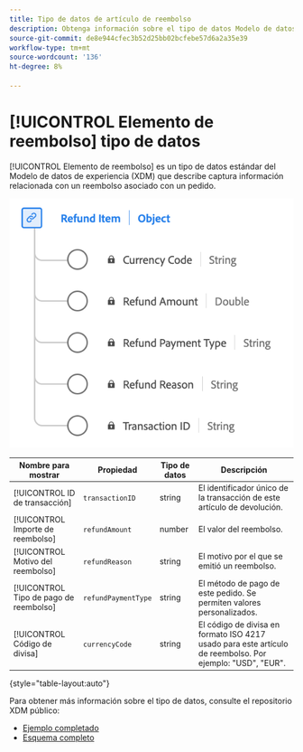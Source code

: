 ```yaml
---
title: Tipo de datos de artículo de reembolso
description: Obtenga información sobre el tipo de datos Modelo de datos de experiencia (XDM) de artículo de reembolso.
source-git-commit: de8e944cfec3b52d25bb02bcfebe57d6a2a35e39
workflow-type: tm+mt
source-wordcount: '136'
ht-degree: 8%

---
```


# [!UICONTROL Elemento de reembolso] tipo de datos

[!UICONTROL Elemento de reembolso] es un tipo de datos estándar del Modelo de datos de experiencia (XDM) que describe captura información relacionada con un reembolso asociado con un pedido.

![Diagrama del tipo de datos de artículo de reembolso.](../images/data-types/refund-item.png)

| Nombre para mostrar | Propiedad | Tipo de datos | Descripción |
|--------------------|-----------------------|-----------|---------------------------------------------------------------------------------------------------|
| [!UICONTROL ID de transacción] | `transactionID` | string | El identificador único de la transacción de este artículo de devolución. |
| [!UICONTROL Importe de reembolso] | `refundAmount` | number | El valor del reembolso. |
| [!UICONTROL Motivo del reembolso] | `refundReason` | string | El motivo por el que se emitió un reembolso. |
| [!UICONTROL Tipo de pago de reembolso] | `refundPaymentType` | string | El método de pago de este pedido. Se permiten valores personalizados. |
| [!UICONTROL Código de divisa] | `currencyCode` | string | El código de divisa en formato ISO 4217 usado para este artículo de reembolso. Por ejemplo: &quot;USD&quot;, &quot;EUR&quot;. |

{style="table-layout:auto"}

Para obtener más información sobre el tipo de datos, consulte el repositorio XDM público:

* [Ejemplo completado](https://github.com/adobe/xdm/blob/master/components/datatypes/refunditem.example.1.json)
* [Esquema completo](https://github.com/adobe/xdm/blob/master/components/datatypes/refunditem.schema.json)

